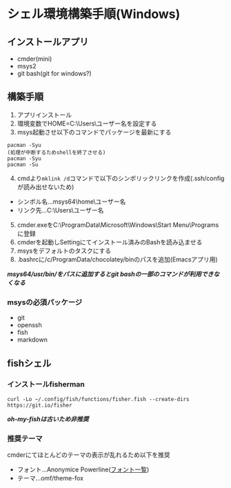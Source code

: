 # シェル環境構築手順(Windows)
## インストールアプリ

- cmder(mini)
- msys2
- git bash(git for windows?)

## 構築手順

1. アプリインストール
2. 環境変数でHOME=C:\Users\ユーザー名を設定する
3. msys起動させ以下のコマンドでパッケージを最新にする

  ```
  pacman -Syu
  (処理が中断するためshellを終了させる)
  pacman -Syu
  pacman -Su
  ```

4. cmdより```mklink /d```コマンドで以下のシンボリックリンクを作成(.ssh/configが読み出せないため)
  - シンボル名...msys64\home\ユーザー名
  - リンク先...C:\Users\ユーザー名
5. cmder.exeをC:\ProgramData\Microsoft\Windows\Start Menu\Programsに登録
6. cmderを起動しSettingにてインストール済みのBashを読み込ませる
7. msysをデフォルトのタスクにする
8. .bashrcに/c/ProgramData/chocolatey/binのパスを追加(Emacsアプリ用)

***msys64/usr/bin/をパスに追加するとgit bashの一部のコマンドが利用できなくなる***

### msysの必須パッケージ

- git
- openssh
- fish
- markdown

## fishシェル

### インストールfisherman

```
curl -Lo ~/.config/fish/functions/fisher.fish --create-dirs https://git.io/fisher
```

***oh-my-fishは古いため非推奨***

### 推奨テーマ

cmderにてほとんどのテーマの表示が乱れるため以下を推奨

- フォント...Anonymice Powerline([フォント一覧](https://github.com/powerline/fonts))
- テーマ...omf/theme-fox

